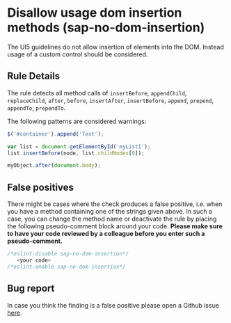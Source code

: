 # Disallow usage dom insertion methods (sap-no-dom-insertion)

The UI5 guidelines do not allow insertion of elements into the DOM. Instead usage of a custom control should be considered.

## Rule Details

The rule detects all method calls of `insertBefore`, `appendChild`, `replaceChild`, `after`, `before`, `insertAfter`, `insertBefore`, `append`, `prepend`, `appendTo`, `prependTo`.

The following patterns are considered warnings:

```js
$('#container').append('Test');

var list = document.getElementById('myList1');
list.insertBefore(node, list.childNodes[0]);

myObject.after(document.body);
```

## False positives

There might be cases where the check produces a false positive, i.e. when you have a method containing one of the strings given above.
In such a case, you can change the method name or deactivate the rule by placing the following pseudo-comment block around your code.
**Please make sure to have your code reviewed by a colleague before you enter such a pseudo-comment.**

```js
/*eslint-disable sap-no-dom-insertion*/
   <your code>
/*eslint-enable sap-no-dom-insertion*/
```

## Bug report

In case you think the finding is a false positive please open a Github issue [here](https://github.wdf.sap.corp/S4FIORI-CD/fiori.pipeline/issues).
